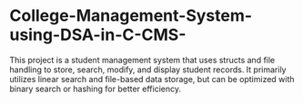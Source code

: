 # College-Management-System-using-DSA-in-C-CMS-
This  project is a student management system that uses structs and file handling to store, search, modify, and display student records. It primarily utilizes linear search and file-based data storage, but can be optimized with binary search or hashing for better efficiency.
